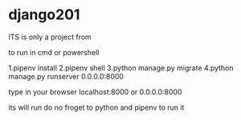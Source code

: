 # django201


ITS is only a project from


to run in cmd or powershell


1.pipenv install
2.pipenv shell
3.python manage.py migrate
4.python manage.py runserver 0.0.0.0:8000

type in your browser localhost:8000 or 0.0.0.0:8000


its will run 
do no froget to python and pipenv to run it

